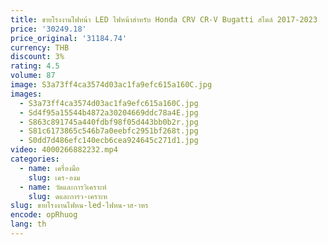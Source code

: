 ```yaml
---
title: ขายโรงงานไฟหน้า LED ไฟหน้าสําหรับ Honda CRV CR-V Bugatti สไตล์ 2017-2023
price: '30249.18'
price_original: '31184.74'
currency: THB
discount: 3%
rating: 4.5
volume: 87
image: S3a73ff4ca3574d03ac1fa9efc615a160C.jpg
images:
  - S3a73ff4ca3574d03ac1fa9efc615a160C.jpg
  - Sd4f95a15544b4872a30204669ddc78a4E.jpg
  - S863c891745a440fdbf98f05d443bb0b2r.jpg
  - S81c6173865c546b7a0eebfc2951bf268t.jpg
  - S0dd7d486efc140ecb6cea924645c271d1.jpg
video: 4000266882232.mp4
categories:
  - name: เครื่องมือ
    slug: เคร-องม
  - name: วัดและการวิเคราะห์
    slug: ดและการว-เคราะห
slug: ขายโรงงานไฟหน-led-ไฟหน-าส-าหร
encode: opRhuog
lang: th
---
```

  